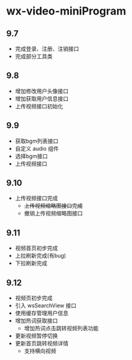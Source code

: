 # wx-video-miniProgram
## 9.7
- 完成登录、注册、注销接口
- 完成部分工具类

## 9.8
- 增加修改用户头像接口
- 增加获取用户信息接口
- 上传视频接口初始化

## 9.9
- 获取bgm列表接口
- 自定义 audio 组件
- 选择bgm接口
- 上传视频接口

## 9.10
- 上传视频接口完成
  - ~~上传视频缩略图接口完成~~
  - 撤销上传视频缩略图接口

## 9.11
- 视频首页初步完成
 - 上拉刷新完成(有bug)
 - 下拉刷新完成

## 9.12
- 视频页初步完成
- 引入 wsSearchView 接口
- 使用缓存管理用户信息
- 增加热词获取接口
  - 增加热词点击跳转视频列表功能
- 更新视频暂停切换
- 更新首页跳转视频详情
  - 支持横向视频
